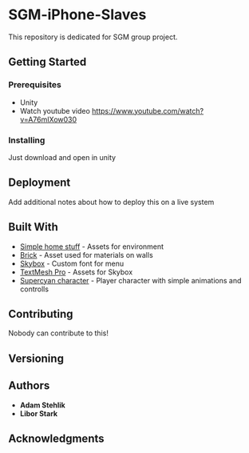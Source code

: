 # SGM-iPhone-Slaves

This repository is dedicated for SGM group project.

## Getting Started

### Prerequisites

- Unity
- Watch youtube video https://www.youtube.com/watch?v=A76mIXow030

### Installing

Just download and open in unity

## Deployment

Add additional notes about how to deploy this on a live system

## Built With

* [Simple home stuff](https://assetstore.unity.com/packages/3d/simple-home-stuff-69129) - Assets for environment
* [Brick](https://assetstore.unity.com/packages/2d/textures-materials/brick/high-quality-bricks-walls-49581) - Asset used for materials on walls
* [Skybox](https://assetstore.unity.com/packages/vfx/shaders/free-skybox-cubemap-extended-107400) - Custom font for menu
* [TextMesh Pro](https://assetstore.unity.com/packages/essentials/beta-projects/textmesh-pro-84126) - Assets for Skybox
* [Supercyan character](https://assetstore.unity.com/packages/3d/characters/humanoids/character-pack-free-sample-79870) - Player character with simple animations and controlls

## Contributing

Nobody can contribute to this!

## Versioning

## Authors

* **Adam Stehlik** 
* **Libor Stark** 


## Acknowledgments

